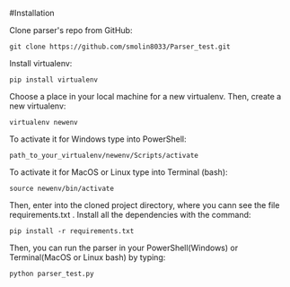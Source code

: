 #Installation

Clone parser's repo from GitHub:

`git clone https://github.com/smolin8033/Parser_test.git`

Install virtualenv:

`pip install virtualenv`

Choose a place in your local machine for a new virtualenv.
Then, create a new virtualenv:

`virtualenv newenv`

To activate it for Windows type into PowerShell:

`path_to_your_virtualenv/newenv/Scripts/activate`

To activate it for MacOS or Linux type into Terminal (bash):

`source newenv/bin/activate`

Then, enter into the cloned project directory, where you
cann see the file requirements.txt . Install all the
dependencies with the command:

`pip install -r requirements.txt`

Then, you can run the parser in your PowerShell(Windows) or
Terminal(MacOS or Linux bash) by typing:

`python parser_test.py`